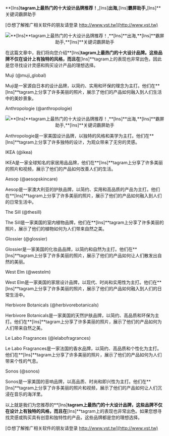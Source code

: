 **[Ins]**tagram上最热门的十大设计品牌推荐！,**[Ins]**出海,**[Ins]**霸屏助手,**[Ins]**关键词霸屏助手

[😍想了解推广相关软件的朋友请登录 http://www.vst.tw](http://www.vst.tw)

 <center><img src="https://vst.tw/MP4/tuiguang/png/1.png" alt="**[Ins]**tagram上最热门的十大设计品牌推荐！,**[Ins]**出海,**[Ins]**霸屏助手,**[Ins]**关键词霸屏助手"></center>

在这篇文章中，我们将向您介绍**[Ins]**tagram上最热门的十大设计品牌。这些品牌不仅在设计上有独特的风格，而且在**[Ins]**tagram上的表现也非常出色，因此是您寻找设计灵感和购买设计产品的理想选择。

Muji (@muji_global)

Muji是一家源自日本的设计品牌，以简约、实用和环保的理念为主打。他们在**[Ins]**tagram上分享了许多美丽的照片，展示了他们的产品如何融入到人们生活中的美妙景象。

Anthropologie (@anthropologie)

 <center><img src="https://vst.tw/MP4/tuiguang/png/2.png" alt="**[Ins]**tagram上最热门的十大设计品牌推荐！,**[Ins]**出海,**[Ins]**霸屏助手,**[Ins]**关键词霸屏助手"></center>

Anthropologie是一家美国设计品牌，以独特的风格和美学为主打。他们在**[Ins]**tagram上分享了许多独特的设计，为观众带来了无穷的灵感。

IKEA (@ikea)

IKEA是一家全球知名的家居用品品牌，他们在**[Ins]**tagram上分享了许多美丽的照片和视频，展示了他们的产品如何改善人们的生活。

Aesop (@aesopskincare)

Aesop是一家澳大利亚的护肤品牌，以简约、实用和高品质的产品为主打。他们在**[Ins]**tagram上分享了许多美丽的照片，展示了他们的产品如何融入到人们的日常生活中。

The Sill (@thesill)

The Sill是一家美国的室内植物品牌，他们在**[Ins]**tagram上分享了许多美丽的照片，展示了他们的植物如何为人们带来自然之美。

Glossier (@glossier)

Glossier是一家美国的化妆品品牌，以简约和自然为主打。他们在**[Ins]**tagram上分享了许多美丽的照片，展示了他们的产品如何让人们散发出自然的美丽。

West Elm (@westelm)

West Elm是一家美国的家居设计品牌，以现代、时尚和实用性为主打。他们在**[Ins]**tagram上分享了许多美丽的照片，展示了他们的产品如何融入到人们的日常生活中。

Herbivore Botanicals (@herbivorebotanicals)

Herbivore Botanicals是一家美国的天然护肤品牌，以简约、高品质和环保为主打。他们在**[Ins]**tagram上分享了许多美丽的照片，展示了他们的产品如何为人们带来自然之美。

Le Labo Fragrances (@lelabofragrances)

Le Labo Fragrances是一家法国的香水品牌，以简约、高品质和个性化为主打。他们在**[Ins]**tagram上分享了许多美丽的照片，展示了他们的产品如何为人们带来个性的气息。

Sonos (@sonos)

Sonos是一家美国的音响品牌，以高品质、时尚和即兴性为主打。他们在**[Ins]**tagram上分享了许多美丽的照片和视频，展示了他们的产品如何让人们沉浸在音乐的海洋里。

以上就是我们为您推荐的**[Ins]**tagram上最热门的十大设计品牌，这些品牌不仅在设计上有独特的风格，而且在**[Ins]**tagram上的表现也非常出色。如果您想寻找灵感或购买具有创意和独特性的产品，这些品牌都是您的理想选择。

[😍想了解推广相关软件的朋友请登录 http://www.vst.tw](http://www.vst.tw)



